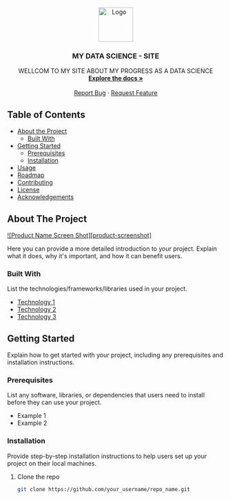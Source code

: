 <!-- PROJECT LOGO -->
<br />
<p align="center">
  <a href="https://github.com/your_username/repo_name">
    <img src="logo.png" alt="Logo" width="80" height="80">
  </a>

  <h3 align="center">MY DATA SCIENCE - SITE</h3>

  <p align="center">
    WELLCOM TO MY SITE ABOUT MY PROGRESS AS A DATA SCIENCE
    <br />
    <a href="https://github.com/your_username/repo_name"><strong>Explore the docs »</strong></a>
    <br />
    <br />
    <a href="https://github.com/your_username/repo_name/issues">Report Bug</a>
    ·
    <a href="https://github.com/your_username/repo_name/issues">Request Feature</a>
  </p>
</p>

<!-- TABLE OF CONTENTS -->
## Table of Contents

- [About the Project](#about-the-project)
  - [Built With](#built-with)
- [Getting Started](#getting-started)
  - [Prerequisites](#prerequisites)
  - [Installation](#installation)
- [Usage](#usage)
- [Roadmap](#roadmap)
- [Contributing](#contributing)
- [License](#license)
- [Acknowledgements](#acknowledgements)

<!-- ABOUT THE PROJECT -->
## About The Project

[![Product Name Screen Shot][product-screenshot]](https://example.com)

Here you can provide a more detailed introduction to your project. Explain what it does, why it's important, and how it can benefit users.

### Built With

List the technologies/frameworks/libraries used in your project.

- [Technology 1](https://example.com)
- [Technology 2](https://example.com)
- [Technology 3](https://example.com)

<!-- GETTING STARTED -->
## Getting Started

Explain how to get started with your project, including any prerequisites and installation instructions.

### Prerequisites

List any software, libraries, or dependencies that users need to install before they can use your project.

- Example 1
- Example 2

### Installation

Provide step-by-step installation instructions to help users set up your project on their local machines.

1. Clone the repo
   ```sh
   git clone https://github.com/your_username/repo_name.git
